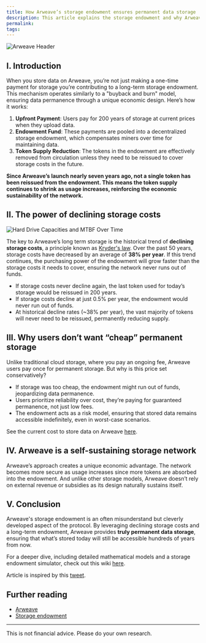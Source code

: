 ```yaml
---
title: How Arweave’s storage endowment ensures permanent data storage
description: This article explains the storage endowment and why Arweave has no recurring fees.
permalink: 
tags:
---
```


![Arweave Header](/static/images/arweave-header.png)

## I. Introduction

When you store data on Arweave, you’re not just making a one-time payment for storage you’re contributing to a long-term storage endowment. This mechanism operates similarly to a "buyback and burn" model, ensuring data permanence through a unique economic design. Here’s how it works:

1. **Upfront Payment**: Users pay for 200 years of storage at current prices when they upload data.
2. **Endowment Fund**: These payments are pooled into a decentralized storage endowment, which compensates miners over time for maintaining data.
3. **Token Supply Reduction**: The tokens in the endowment are effectively removed from circulation unless they need to be reissued to cover storage costs in the future.

**Since Arweave’s launch nearly seven years ago, not a single token has been reissued from the endowment. This means the token supply continues to shrink as usage increases, reinforcing the economic sustainability of the network.**

## II. The power of declining storage costs

![ Hard Drive Capacities and MTBF Over Time](https://es76ldamuzpeuyb2okfqugikto4w2oynskbuiohqoa47qat7kryq.arweave.net/JL_ljAymXkpgOnKLChkKm7ltOw2Sg0Q48HA5-AJ_VHE)

The key to Arweave’s long term storage is the historical trend of **declining storage costs**, a principle known as [Kryder's law](https://www.devx.com/terms/kryders-law/#:~:text=Definition,double%20approximately%20every%2018%20months). Over the past 50 years, storage costs have decreased by an average of **38% per year**. If this trend continues, the purchasing power of the endowment will grow faster than the storage costs it needs to cover, ensuring the network never runs out of funds.

- If storage costs never decline again, the last token used for today’s storage would be reissued in 200 years.
- If storage costs decline at just 0.5% per year, the endowment would never run out of funds.
- At historical decline rates (~38% per year), the vast majority of tokens will never need to be reissued, permanently reducing supply.

## III. Why users don’t want “cheap” permanent storage

Unlike traditional cloud storage, where you pay an ongoing fee, Arweave users pay once for permanent storage. But why is this price set conservatively?

- If storage was too cheap, the endowment might run out of funds, jeopardizing data permanence.
- Users prioritize reliability over cost, they’re paying for guaranteed permanence, not just low fees.
- The endowment acts as a risk model, ensuring that stored data remains accessible indefinitely, even in worst-case scenarios.

See the current cost to store data on Arweave [here](https://ar-fees.arweave.net/).

## IV. Arweave is a self-sustaining storage network

Arweave’s approach creates a unique economic advantage. The network becomes more secure as usage increases since more tokens are absorbed into the endowment. And unlike other storage models, Arweave doesn’t rely on external revenue or subsidies as its design naturally sustains itself.

## V. Conclusion

Arweave's storage endowment is an often misunderstand but cleverly developed aspect of the protocol. By leveraging declining storage costs and a long-term endowment, Arweave provides **truly permanent data storage**, ensuring that what’s stored today will still be accessible hundreds of years from now.

For a deeper dive, including detailed mathematical models and a storage endowment simulator, check out this wiki [here](https://arwiki.arweave.net/#/en/storage-endowment).

Article is inspired by this [tweet](https://x.com/samecwilliams/status/1902192622199824634).

## Further reading

- [Arweave](reference/arweave.md)
- [Storage endowment](reference/storage-endowment.md)

---

This is not financial advice. Please do your own research.
